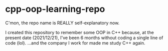 # cpp-oop-learning-repo
C'mon, the repo name is REALLY self-explanatory now.

I created this repository to remember some OOP in C++ because, at the present date (2021/12/21), I've been 6 months without coding a single line of code (lol).
...and the company I work for made me study C++ again.
